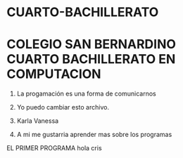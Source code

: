# CUARTO-BACHILLERATO
# COLEGIO SAN BERNARDINO CUARTO BACHILLERATO EN COMPUTACION
1. La progamación es una forma de comunicarnos
2. Yo puedo cambiar esto archivo.
3. Karla Vanessa

4. A mi me gustarria aprender mas sobre los programas

EL PRIMER PROGRAMA
hola cris
